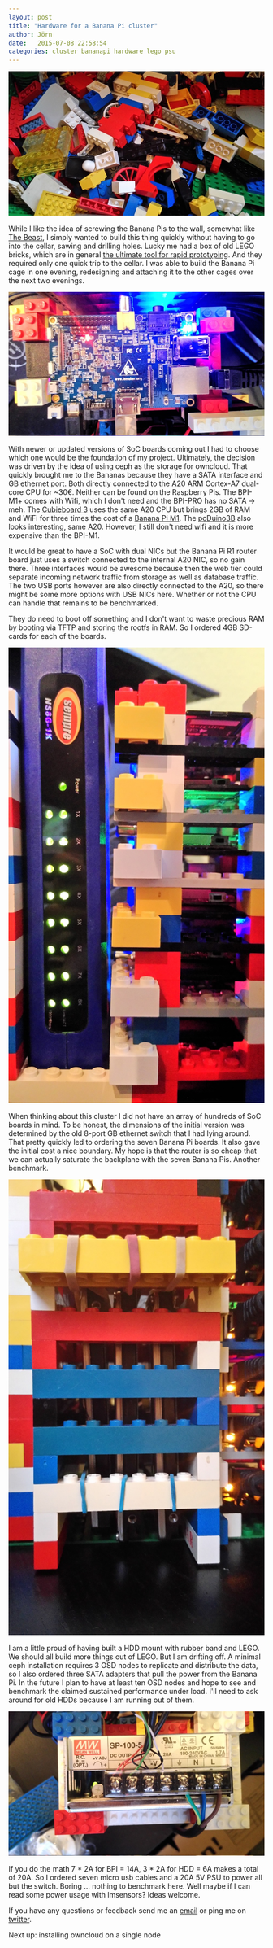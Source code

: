```yaml
---
layout: post
title: "Hardware for a Banana Pi cluster"
author: Jörn
date:   2015-07-08 22:58:54
categories: cluster bananapi hardware lego psu
---
```


![A new purpose for old Lego bricks](/assets/w800_P_20150708_210959.jpg)

While I like the idea of screwing the Banana Pis to the wall, somewhat like [The Beast](https://resin.io/blog/what-would-you-do-with-a-120-raspberry-pi-cluster/), I simply wanted to build this thing quickly without having to go into the cellar, sawing and drilling holes. Lucky me had a box of old LEGO bricks, which are in general [the ultimate tool for rapid prototyping](https://brickify.it/). And they required only one quick trip to the cellar. I was able to build the Banana Pi cage in one evening, redesigning and attaching it to the other cages over the next two evenings.

![The current Banana Pi node 1](/assets/w800_P_20150708_211215.jpg)

With newer or updated versions of SoC boards coming out I had to choose which one would be the foundation of my project. Ultimately, the decision was driven by the idea of using ceph as the storage for owncloud. That quickly brought me to the Bananas because they have a SATA interface and GB ethernet port. Both directly connected to the A20 ARM Cortex-A7 dual-core CPU for ~30€. Neither can be found on the Raspberry Pis. The BPI-M1+ comes with Wifi, which I don't need and the BPI-PRO has no SATA -> meh. The [Cubieboard 3](http://docs.cubieboard.org/tutorials/cubietruck/start) uses the same A20 CPU but brings 2GB of RAM and WiFi for three times the cost of a [Banana Pi M1](http://www.banana-pi.com/eacp_view.asp?id=35). The [pcDuino3B](http://www.linksprite.com/?page_id=812) also looks interesting, same A20. However, I still don't need wifi and it is more expensive than the BPI-M1.

It would be great to have a SoC with dual NICs but the Banana Pi R1 router board just uses a switch connected to the internal A20 NIC, so no gain there. Three interfaces would be awesome because then the web tier could separate incoming network traffic from storage as well as database traffic. The two USB ports however are also directly connected to the A20, so there might be some more options with USB NICs here. Whether or not the CPU can handle that remains to be benchmarked.

They do need to boot off something and I don't want to waste precious RAM by booting via TFTP and storing the rootfs in RAM. So I ordered 4GB SD-cards for each of the boards.

![Some cheap gigabit switch](/assets/w800_P_20150708_211452.jpg)

When thinking about this cluster I did not have an array of hundreds of SoC boards in mind. To be honest, the dimensions of the initial version was determined by the old 8-port GB ethernet switch that I had lying around. That pretty quickly led to ordering the seven Banana Pi boards. It also gave the initial cost a nice boundary. My hope is that the router is so cheap that we can actually saturate the backplane with the seven Banana Pis. Another benchmark.

![DIY Rubber band HDD mount](/assets/w800_P_20150708_212026.jpg)

I am a little proud of having built a HDD mount with rubber band and LEGO. We should all build more things out of LEGO. But I am drifting off. A minimal ceph installation requires 3 OSD nodes to replicate and distribute the data, so I also ordered three SATA adapters that pull the power from the Banana Pi. In the future I plan to have at least ten OSD nodes and hope to see and benchmark the claimed sustained performance under load. I'll need to ask around for old HDDs because I am running out of them.

![5V 20A PSU](/assets/w800_P_20150708_211321.jpg)

If you do the math 7 * 2A for BPI = 14A, 3 * 2A for HDD = 6A makes a total of 20A. So I ordered seven micro usb cables and a 20A 5V PSU to power all but the switch. Boring ... nothing to benchmark here. Well maybe if I can read some power usage with lmsensors? Ideas welcome.

If you have any questions or feedback send me an [email](mailto:jfd+owncluster@butonic.de) or ping me on [twitter](https://twitter.com/butonic).

Next up: installing owncloud on a single node
